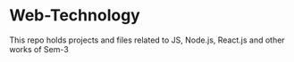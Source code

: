 # Web-Technology
This repo holds projects and files related to JS, Node.js, React.js and other works of Sem-3
